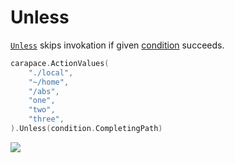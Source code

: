 # Unless

[`Unless`] skips invokation if given [condition] succeeds.

```go
carapace.ActionValues(
	"./local",
	"~/home",
	"/abs",
	"one",
	"two",
	"three",
).Unless(condition.CompletingPath)
```

![](./unless.cast)

[`Unless`]:https://pkg.go.dev/github.com/carapace-sh/carapace#Action.Unless
[condition]:https://pkg.go.dev/github.com/carapace-sh/carapace/pkg/condition
